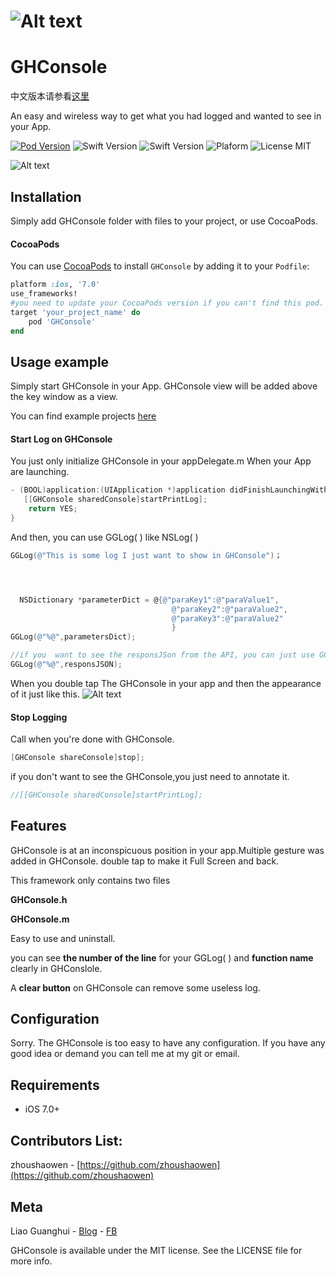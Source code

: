 #  ![Alt text](http://img.njbanban.com/GHOwn/GHConsoleLogo2.png)

# GHConsole


中文版本请参看[这里](https://github.com/Liaoworking/GHConsole/wiki)


An easy  and wireless way to get what you had logged and wanted to see in your App.

[![Pod Version](https://img.shields.io/badge/Pod-1.4.0-6193DF.svg)](https://cocoapods.org/)
![Swift Version](https://img.shields.io/badge/xCode-9.1+-blue.svg)
![Swift Version](https://img.shields.io/badge/iOS-7.0+-blue.svg) 
![Plaform](https://img.shields.io/badge/Platform-iOS-lightgrey.svg)
![License MIT](https://img.shields.io/badge/License-MIT-lightgrey.svg) 

![Alt text](http://oyrr7ye20.bkt.clouddn.com/GHOwn/Untitled.gif)


## Installation
Simply add GHConsole folder with files to your project, or use CocoaPods.

#### CocoaPods
You can use [CocoaPods](http://cocoapods.org/) to install `GHConsole` by adding it to your `Podfile`:

```ruby
platform :ios, '7.0'
use_frameworks!
#you need to update your CocoaPods version if you can't find this pod.
target 'your_project_name' do
	pod 'GHConsole'
end
```

## Usage example

Simply start GHConsole in your App. GHConsole view will be added above the key window as a view.

You can find example projects [here](https://github.com/liaoworking/GHConsole)

#### Start Log on GHConsole

You just only initialize GHConsole in your appDelegate.m When your App are launching.


```Objective-C
- (BOOL)application:(UIApplication *)application didFinishLaunchingWithOptions:(NSDictionary *)launchOptions {
   [[GHConsole sharedConsole]startPrintLog];
    return YES;
}
```

And then, you can use GGLog( ) like NSLog( )

```Objective-C
GGLog(@"This is some log I just want to show in GHConsole")；




  NSDictionary *parameterDict = @{@"paraKey1":@"paraValue1",
                                    @"paraKey2":@"paraValue2",
                                    @"paraKey3":@"paraValue2"
                                    }
GGLog(@"%@",parametersDict);

//if you  want to see the responsJSon from the API, you can just use GGLog( ) like NSLog( ) here.
GGLog(@"%@",responsJSON);
```
When you double tap  The GHConsole in your app and then the appearance of it just like this.
![Alt text](http://img.njbanban.com/GHOwn/67732829-C757-49AB-B7A4-2089124C580E.png)

#### Stop Logging

Call when you're done with GHConsole.

```Objective-C
[GHConsole shareConsole]stop];
```

if you don't want to see the GHConsole,you just need to annotate it.

```Objective-C
//[[GHConsole sharedConsole]startPrintLog];
```


## Features
GHConsole is at an inconspicuous position in your app.Multiple gesture was added in GHConsole. double tap to make it Full Screen and back.

This framework only contains two files 

**GHConsole.h**

**GHConsole.m**

Easy to use and uninstall.

you can see **the number of the line** for your GGLog( ) and **function name** clearly in GHConslole.

A **clear button** on GHConsole can remove some useless log.

## Configuration

Sorry. The GHConsole is too easy to have any configuration. If you have any good idea or demand you can tell me at my git or email.



## Requirements
- iOS 7.0+


## Contributors List:
zhoushaowen - [https://github.com/zhoushaowen](https://github.com/zhoushaowen)
## Meta

Liao Guanghui - [Blog](https://liaoworking.com) - [FB](https://www.facebook.com/guanghui.liao.3)


GHConsole is available under the MIT license. See the LICENSE file for more info.




